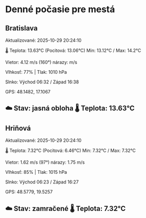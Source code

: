 ﻿# Denné počasie pre mestá

## Bratislava
Aktualizované: 2025-10-29 20:24:10

🌡️ Teplota: 13.63°C 
(Pocitová: 13.06°C)
Min: 13.12°C / Max: 14.2°C

Vietor: 4.12 m/s    (160°) 
nárazy:  m/s

Vlhkosť: 77% | Tlak: 1010 hPa

Slnko: Východ 06:32 / Západ 16:38

GPS: 48.1482, 17.1067

☁️ Stav: jasná obloha        🌡️ Teplota: 13.63°C
---

## Hriňová
Aktualizované: 2025-10-29 20:24:10

🌡️ Teplota: 7.32°C 
(Pocitová: 6.46°C)
Min: 7.32°C / Max: 7.32°C

Vietor: 1.62 m/s (97°)
nárazy: 1.75 m/s

Vlhkosť: 85% | Tlak: 1015 hPa

Slnko: Východ 06:23 / Západ 16:27

GPS: 48.5779, 19.5257

☁️ Stav: zamračené        🌡️ Teplota: 7.32°C
---
